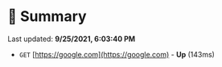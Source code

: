 # 📖 Summary
Last updated: **9/25/2021, 6:03:40 PM**

- `GET` [https://google.com](https://google.com) - **Up** (143ms)
